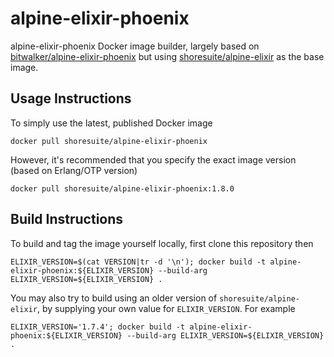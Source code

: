 alpine-elixir-phoenix
===

alpine-elixir-phoenix Docker image builder, largely based on [bitwalker/alpine-elixir-phoenix](https://github.com/bitwalker/alpine-elixir-phoenix) but using [shoresuite/alpine-elixir](https://github.com/ShoreSuite/alpine-elixir) as the base image.

## Usage Instructions

To simply use the latest, published Docker image

```
docker pull shoresuite/alpine-elixir-phoenix
```

However, it's recommended that you specify the exact image version (based on Erlang/OTP version)

```
docker pull shoresuite/alpine-elixir-phoenix:1.8.0
```

## Build Instructions

To build and tag the image yourself locally, first clone this repository then

```
ELIXIR_VERSION=$(cat VERSION|tr -d '\n'); docker build -t alpine-elixir-phoenix:${ELIXIR_VERSION} --build-arg ELIXIR_VERSION=${ELIXIR_VERSION} .
```

You may also try to build using an older version of `shoresuite/alpine-elixir`, by supplying your own value for `ELIXIR_VERSION`. For example

```
ELIXIR_VERSION='1.7.4'; docker build -t alpine-elixir-phoenix:${ELIXIR_VERSION} --build-arg ELIXIR_VERSION=${ELIXIR_VERSION} .
```
